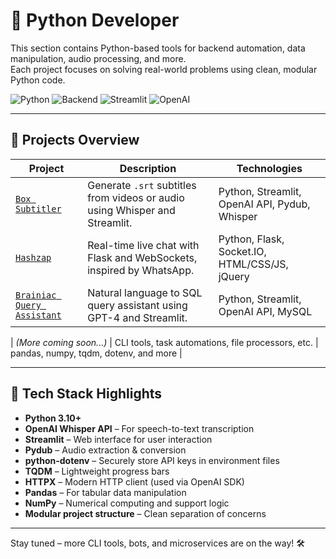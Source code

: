# 🐍 Python Developer

This section contains Python-based tools for backend automation, data manipulation, audio processing, and more.  
Each project focuses on solving real-world problems using clean, modular Python code.

![Python](https://img.shields.io/badge/Python-3.10%2B-blue)
![Backend](https://img.shields.io/badge/Type-Automation%20%26%20CLI-lightgrey)
![Streamlit](https://img.shields.io/badge/UI-Streamlit-orange)
![OpenAI](https://img.shields.io/badge/OpenAI-Whisper-green)

---

## 🔧 Projects Overview

| Project                             | Description                                                                 | Technologies                                  |
| ----------------------------------- | --------------------------------------------------------------------------- | --------------------------------------------- |
| [`Box Subtitler`](./box_subtitler/) | Generate `.srt` subtitles from videos or audio using Whisper and Streamlit. | Python, Streamlit, OpenAI API, Pydub, Whisper |
| [`Hashzap`](./Hashzap/)	            | Real-time live chat with Flask and WebSockets, inspired by WhatsApp.        | Python, Flask, Socket.IO, HTML/CSS/JS, jQuery |
| [`Brainiac Query Assistant`](./SQL_Query_Agent/) | Natural language to SQL query assistant using GPT-4 and Streamlit.         | Python, Streamlit, OpenAI API, MySQL          |

| _(More coming soon...)_             | CLI tools, task automations, file processors, etc.                          | pandas, numpy, tqdm, dotenv, and more         |

---

## 🧰 Tech Stack Highlights

- **Python 3.10+**
- **OpenAI Whisper API** – For speech-to-text transcription
- **Streamlit** – Web interface for user interaction
- **Pydub** – Audio extraction & conversion
- **python-dotenv** – Securely store API keys in environment files
- **TQDM** – Lightweight progress bars
- **HTTPX** – Modern HTTP client (used via OpenAI SDK)
- **Pandas** – For tabular data manipulation
- **NumPy** – Numerical computing and support logic
- **Modular project structure** – Clean separation of concerns

---

Stay tuned – more CLI tools, bots, and microservices are on the way! 🛠️
